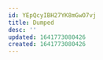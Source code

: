 ```yaml
---
id: YEpQcyIBH27YK8mGwO7vj
title: Dumped
desc: ''
updated: 1641773080426
created: 1641773080426
---
```


